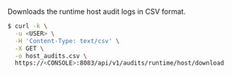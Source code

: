 Downloads the runtime host audit logs in CSV format.

```bash
$ curl -k \
  -u <USER> \
  -H 'Content-Type: text/csv' \
  -X GET \
  -o host_audits.csv \
  https://<CONSOLE>:8083/api/v1/audits/runtime/host/download
```

